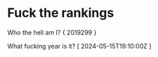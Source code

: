 # Fuck the rankings

Who the hell am I?
{ 2019299 }

What fucking year is it?
[ 2024-05-15T19:10:00Z ]

